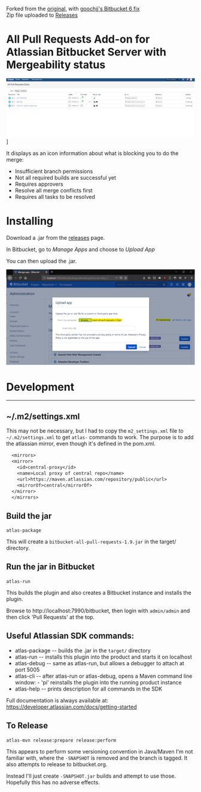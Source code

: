 Forked from the [original](https://bitbucket.org/infusiondev/bitbucket-all-pull-requests-extra/src/master/), with [goochjj's Bitbucket 6 fix](https://bitbucket.org/goochjj/bitbucket-all-pull-requests-extra/branch/BB6)  
Zip file uploaded to [Releases](https://github.com/mendhak/bitbucket-all-pull-requests/releases) 


All Pull Requests Add-on for Atlassian Bitbucket Server with Mergeability status
=====================================================================

![plugin_screen.PNG](screenshotmain.png)]


It displays as an icon information about what is blocking you to do the merge:

 * Insufficient branch permissions
 * Not all required builds are successful yet
 * Requires approvers
 * Resolve all merge conflicts first
 * Requires all tasks to be resolved


# Installing

Download a .jar from the [releases](https://github.com/mendhak/bitbucket-all-pull-requests/releases) page.

In Bitbucket, go to *Manage Apps* and choose to *Upload App*

You can then upload the .jar. 

![upload](screenshot.png)





# Development 
-----------

## ~/.m2/settings.xml

This may not be necessary, but I had to copy the `m2_settings.xml` file to `~/.m2/settings.xml` to get `atlas-` commands to work.  The purpose is to add the atlassian mirror, even though it's defined in the pom.xml. 

   
      <mirrors>
      <mirror>
        <id>central-proxy</id>
        <name>Local proxy of central repo</name>
        <url>https://maven.atlassian.com/repository/public</url>
        <mirrorOf>central</mirrorOf>
      </mirror>
      </mirrors>

## Build the jar

    atlas-package

This will create a `bitbucket-all-pull-requests-1.9.jar` in the target/ directory.  

## Run the jar in Bitbucket

    atlas-run

This builds the plugin and also creates a Bitbucket instance and installs the plugin. 

Browse to http://localhost:7990/bitbucket,  then login with `admin/admin` and then click 'Pull Requests' at the top.  



## Useful Atlassian SDK commands:

* atlas-package -- builds the .jar in the `target/` directory
* atlas-run   -- installs this plugin into the product and starts it on localhost
* atlas-debug -- same as atlas-run, but allows a debugger to attach at port 5005
* atlas-cli   -- after atlas-run or atlas-debug, opens a Maven command line window:
                 - 'pi' reinstalls the plugin into the running product instance
* atlas-help  -- prints description for all commands in the SDK

Full documentation is always available at:
https://developer.atlassian.com/docs/getting-started



## To Release 

    atlas-mvn release:prepare release:perform

This appears to perform some versioning convention in Java/Maven I'm not familiar with, where the `-SNAPSHOT` is removed and the branch is tagged. 
It also attempts to release to bitbucket.org.  

Instead I'll just create `-SNAPSHOT.jar` builds and attempt to use those.  Hopefully this has no adverse effects.  